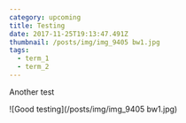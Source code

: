 ```yaml
---
category: upcoming
title: Testing
date: 2017-11-25T19:13:47.491Z
thumbnail: /posts/img/img_9405 bw1.jpg
tags:
  - term_1
  - term_2
---
```

Another test 

![Good testing](/posts/img/img_9405 bw1.jpg)
